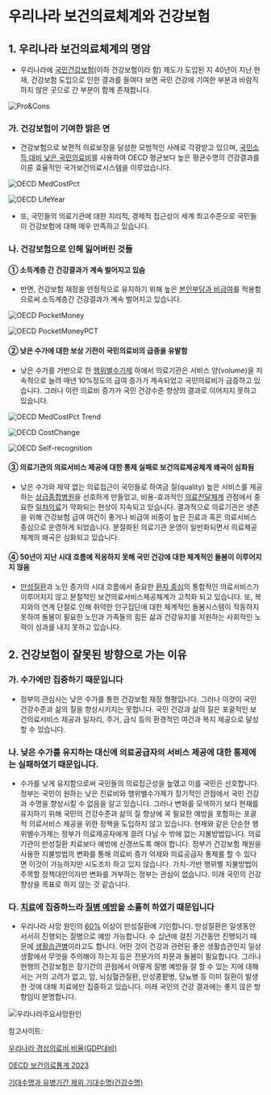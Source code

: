 # 우리나라 보건의료체계와 건강보험

## 1. 우리나라 보건의료체계의 명암

* 우리나라에 [국민건강보험](https://ko.wikipedia.org/wiki/%EA%B5%AD%EB%AF%BC%EA%B1%B4%EA%B0%95%EB%B3%B4%ED%97%98)(이하 건강보험이라 함) 제도가 도입된 지 40년이 지난 현재, 건강보험 도입으로 인한 결과를 들여다 보면 국민 건강에 기여한 부분과 바람직하지 않은 곳으로 간 부분이 함께 존재합니다.   

![Pro&Cons](/images/posts/Pro_Cons.png)

### 가. 건강보험이 기여한 밝은 면

* 건강보험으로 보편적 의료보장을 달성한 모범적인 사례로 각광받고 있으며, [국민소득 대비 낮은 국민의료비](https://www.index.go.kr/unify/idx-info.do?idxCd=4242&clasCd=7)를 사용하여 OECD 평균보다 높은 평균수명의 건강결과를 이룬 효율적인 국가보건의료시스템을 이루었습니다.    

![OECD MedCostPct](</images/posts/OECD 국가별 GDP대비 경상의료비 백분율.png>)

![OECD LifeYear](</images/posts/OECD 국가별 기대수명 추이.png>)

* 또, 국민들의 의료기관에 대한 지리적, 경제적 접근성이 세계 최고수준으로 국민들이 건강보험에 대해 매우 만족하고 있습니다.

### 나. 건강보험으로 인해 잃어버린 것들

#### ① 소득계층 간 건강결과가 계속 벌어지고 있슴

* 반면, 건강보험 재정을 안정적으로 유지하기 위해 높은 [본인부담과 비급여](https://hineca.kr/1913#:~:text=%5B-,%EC%95%8C%EC%93%B8%EC%83%81%EC%8B%9D,-%5D%20%EA%B1%B4%EA%B0%95%EB%B3%B4%ED%97%98%EC%9D%98%20%EA%B8%89%EC%97%AC%2C%20%EB%B9%84%EA%B8%89%EC%97%AC)를 적용함으로써 소득계층간 건강결과가 계속 벌어지고 있습니다.

![OECD PocketMoney](</images/posts/OECD 국가별 국민의료비 대비 본인부담금 백분율 (2020년).png>)

![OECD PocketMoneyPCT](</images/posts/OECD 국가별 국민의료비 중 본인부담금 백분율 추이.png>)

#### ② 낮은 수가에 대한 보상 기전이 국민의료비의 급증을 유발함

* 낮은 수가를 기반으로 한 [행위별수가제](https://ko.wikipedia.org/wiki/%ED%96%89%EC%9C%84%EB%B3%84%EC%88%98%EA%B0%80%EC%A0%9C) 하에서 의료기관은 서비스 양(volume)을 지속적으로 늘려 매년 10%정도의 급여 증가가 계속되었고 국민의료비가 급증하고 있습니다. 그러나 이런 의료비 증가가 국민 건강수준 향샹의 결과로 이어지지 못하고 있습니다.

![OECD MedCostPct Trend](</images/posts/OECD 국가별 GDP대비 경상의료비 백분율 추이 (2015-2022).png>)

![OECD CostChange](</images/posts/OECD 국가별 GDP대비 국민의료비 백분율의 최근 5년간 연평균 증가율.png>)

![OECD Self-recognition](</images/posts/OECD국가별 주관적 건강 인식 백분율 구성(2016-2020).png>)

#### ③ 의료기관의 의료서비스 제공에 대한 통제 실패로 보건의료제공체계 왜곡이 심화됨

* 낮은 수가와 제약 없는 의료접근이 국민들로 하여금 질(quality) 높은 서비스를 제공하는 [상급종합병원](https://ko.wikipedia.org/wiki/%EC%83%81%EA%B8%89%EC%A2%85%ED%95%A9%EB%B3%91%EC%9B%90)을 선호하게 만들었고, 비용-효과적인 [의료전달체계](https://ko.wikipedia.org/wiki/%EC%9D%98%EB%A3%8C%EC%A0%84%EB%8B%AC%EC%B2%B4%EA%B3%84) 관점에서 중요한 [일차의료](https://ko.wikipedia.org/wiki/%EC%9D%BC%EC%B0%A8%EC%9D%98%EB%A3%8C)가 약화되는 현상이 지속되고 있습니다. 결과적으로 의료기관은 생존을 위해 건강보험 급여 여건이 좋거나 비급여 비중이 높은 진료과 혹은 의료서비스 중심으로 운영하게 되었습니다. 분절화된 의료기관 운영이 일반화되면서 의료제공체계의 왜곡은 심화되고 있습니다.

#### ④ 50년이 지난 시대 흐름에 적응하지 못해 국민 건강에 대한 체계적인 돌봄이 이루어지지 않음

* [만성질환](https://ko.wikipedia.org/wiki/%EB%A7%8C%EC%84%B1%EC%A7%88%ED%99%98)과 노인 증가의 시대 흐름에서 중요한 [환자 중심](https://ko.wikipedia.org/wiki/%ED%99%98%EC%9E%90%EC%A4%91%EC%8B%AC%EC%9D%98%EB%A3%8C)의 통합적인 의료서비스가 이루어지지 않고 분절적인 보건의료서비스제공체계가 고착화 되고 있습니다. 또, 복지와의 연계 단절로 인해 취약한 인구집단에 대한 체계적인 돌봄시스템이 작동하지 못하여 돌봄이 필요한 노인과 가족들의 힘든 삶과 건강유지를 지원하는 사회적인 노력이 성과를 내지 못하고 있습니다.

## 2. 건강보험이 잘못된 방향으로 가는 이유

### 가. 수가에만 집중하기 때문입니다

* 정부의 관심사는 낮은 수가를 통한 건강보험 재정 형평입니다. 그러나 이것이 국민 건강수준과 삶의 질을 향상시키지는 못합니다. 국민 건강과 삶의 질은 포괄적인 보건의료서비스 제공과 일자리, 주거, 급식 등의 환경적인 여건과 복지 제공으로 달성할 수 있습니다.

### 나. 낮은 수가를 유지하는 대신에 의료공급자의 서비스 제공에 대한 통제에는 실패하였기 때문입니다.

* 수가를 낮게 유지함으로써 국민들의 의료접근성을 높였고 이를 국민은 선호합니다. 정부는 국민이 원하는 낮은 진료비와 행위별수가제가 장기적인 관점에서 국민 건강과 수명을 향상시킬 수 없음을 알고 있습니다. 그러나 변화를 모색하기 보다 현재를 유지하기 위해 국민의 건강수준과 삶의 질 향상에 꼭 필요한 예방을 포함하는 포괄적 의료서비스 제공을 위한 정책을 도입하지 않고 있습니다. 현재와 같은 단순한 행위별수가제는 정부가 의료제공자에게 끌려 다닐 수 밖에 없는 지불방법입니다. 의료기관이 만성질환 치료보다 예방에 신경쓰도록 해야 합니다. 정부가 건강보험 재원을 사용한 지불방법의 변화를 통해 의료비 증가 억제와 의료공급자 통제를 할 수 있다면 이것이 가능하지만 시도조차 하고 있지 않습니다. 가치-기반 행위별 지불방법이 주목할 정책대안이자만 변화를 거부하는 정부는 관심이 없습니다. 미래 국민의 건강 향상을 목표로 하지 않는 것 같습니다.

### 다. [치료](https://ko.wikipedia.org/wiki/%EC%B9%98%EB%A3%8C)에 집중하느라 [질병 예방](https://ko.wikipedia.org/wiki/%EC%A7%88%EB%B3%91_%EC%98%88%EB%B0%A9)을 소홀히 하였기 때문입니다

* 우리나라 사망 원인의 [60%](</images/posts/우리나라사망원인백분률(2021년).png>) 이상이 만성질환에 기인합니다. 만성질환은 일생동안 서서히 진행되는 질병으로 예방 가능합니다. 수 십년에 걸친 기간동안 진행되기 때문에 [생활습관병](https://ko.wikipedia.org/wiki/%EC%83%9D%ED%99%9C%EC%8A%B5%EA%B4%80%EB%B3%91)이라고도 합니다. 어떤 것이 건강과 관련된 좋은 생활습관인지 일상생활에서 무엇을 주의해야 하는지 등은 전문가의 자문과 돌봄이 필요합니다. 그러나 현행의 건강보험은 장기간의 관점에서 어떻게 질병 예방을 잘 할 수 있는 지에 대해서는 거의 고려가 없고, 암, 뇌심혈관질환, 만성콩팥병, 당뇨병 등 이미 질환이 발생한 것에 대해 치료에만 집중하고 있습니다. 미래 국민의 건강 결과에는 좋지 않은 방향임이 분명합니다.

![우리나라주요사망원인](/images/posts/우리나라주요사망원인.png)

참고사이트:

[우리나라 경상의료비 비율(GDP대비)](https://www.index.go.kr/unify/idx-info.do?idxCd=4242&clasCd=7#)

[OECD 보건의료통계 2023](http://www.oecd.org/health/health-data.htm)

[기대수명과 유병기간 제외 기대수명(건강수명)](https://www.index.go.kr/unity/potal/main/EachDtlPageDetail.do?idx_cd=2758)
